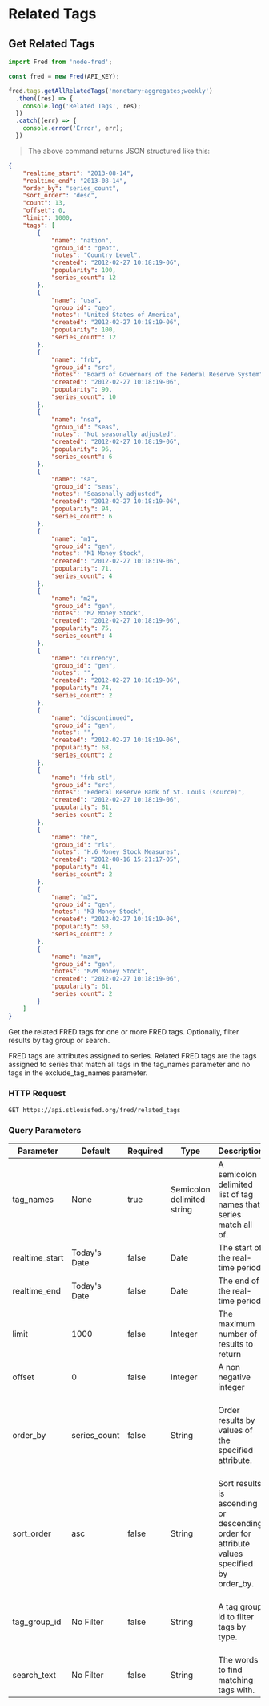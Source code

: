# Related Tags

## Get Related Tags

```javascript
import Fred from 'node-fred';

const fred = new Fred(API_KEY);

fred.tags.getAllRelatedTags('monetary+aggregates;weekly')
  .then((res) => {
    console.log('Related Tags', res);
  })
  .catch((err) => {
    console.error('Error', err);
  })
```

> The above command returns JSON structured like this:

```json
{
    "realtime_start": "2013-08-14",
    "realtime_end": "2013-08-14",
    "order_by": "series_count",
    "sort_order": "desc",
    "count": 13,
    "offset": 0,
    "limit": 1000,
    "tags": [
        {
            "name": "nation",
            "group_id": "geot",
            "notes": "Country Level",
            "created": "2012-02-27 10:18:19-06",
            "popularity": 100,
            "series_count": 12
        },
        {
            "name": "usa",
            "group_id": "geo",
            "notes": "United States of America",
            "created": "2012-02-27 10:18:19-06",
            "popularity": 100,
            "series_count": 12
        },
        {
            "name": "frb",
            "group_id": "src",
            "notes": "Board of Governors of the Federal Reserve System",
            "created": "2012-02-27 10:18:19-06",
            "popularity": 90,
            "series_count": 10
        },
        {
            "name": "nsa",
            "group_id": "seas",
            "notes": "Not seasonally adjusted",
            "created": "2012-02-27 10:18:19-06",
            "popularity": 96,
            "series_count": 6
        },
        {
            "name": "sa",
            "group_id": "seas",
            "notes": "Seasonally adjusted",
            "created": "2012-02-27 10:18:19-06",
            "popularity": 94,
            "series_count": 6
        },
        {
            "name": "m1",
            "group_id": "gen",
            "notes": "M1 Money Stock",
            "created": "2012-02-27 10:18:19-06",
            "popularity": 71,
            "series_count": 4
        },
        {
            "name": "m2",
            "group_id": "gen",
            "notes": "M2 Money Stock",
            "created": "2012-02-27 10:18:19-06",
            "popularity": 75,
            "series_count": 4
        },
        {
            "name": "currency",
            "group_id": "gen",
            "notes": "",
            "created": "2012-02-27 10:18:19-06",
            "popularity": 74,
            "series_count": 2
        },
        {
            "name": "discontinued",
            "group_id": "gen",
            "notes": "",
            "created": "2012-02-27 10:18:19-06",
            "popularity": 68,
            "series_count": 2
        },
        {
            "name": "frb stl",
            "group_id": "src",
            "notes": "Federal Reserve Bank of St. Louis (source)",
            "created": "2012-02-27 10:18:19-06",
            "popularity": 81,
            "series_count": 2
        },
        {
            "name": "h6",
            "group_id": "rls",
            "notes": "H.6 Money Stock Measures",
            "created": "2012-08-16 15:21:17-05",
            "popularity": 41,
            "series_count": 2
        },
        {
            "name": "m3",
            "group_id": "gen",
            "notes": "M3 Money Stock",
            "created": "2012-02-27 10:18:19-06",
            "popularity": 50,
            "series_count": 2
        },
        {
            "name": "mzm",
            "group_id": "gen",
            "notes": "MZM Money Stock",
            "created": "2012-02-27 10:18:19-06",
            "popularity": 61,
            "series_count": 2
        }
    ]
}
```

Get the related FRED tags for one or more FRED tags. Optionally, filter results by tag group or search.

FRED tags are attributes assigned to series. Related FRED tags are the tags assigned to series that match all tags in the tag_names parameter and no tags in the exclude_tag_names parameter.

### HTTP Request

`GET https://api.stlouisfed.org/fred/related_tags`

### Query Parameters

Parameter | Default | Required | Type | Description | Restrictions
--------- | ------- | -------- | ---- | ----------- | ------------
tag_names | None | true | Semicolon delimited string | A semicolon delimited list of tag names that series match all of. | None
realtime_start | Today's Date | false | Date | The start of the real-time period. | None
realtime_end | Today's Date | false | Date | The end of the real-time period. | None
limit | 1000 | false | Integer | The maximum number of results to return | Must be an integer between 1 and 1000
offset | 0 | false | Integer | A non negative integer | A non negative integer
order_by | series_count | false | String | Order results by values of the specified attribute. | One of the following strings: 'series_count', 'popularity', 'created', 'name', 'group_id'.
sort_order | asc | false | String | Sort results is ascending or descending order for attribute values specified by order_by. | One of the following strings: 'asc', 'desc'.
tag_group_id | No Filter | false | String | A tag group id to filter tags by type. | One of the following: 'freq', 'gen', 'geo', 'geot', 'rls', 'seas', 'src'.
search_text | No Filter | false | String | The words to find matching tags with. | None

